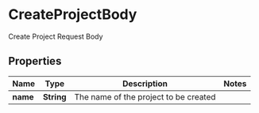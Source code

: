 

# CreateProjectBody

Create Project Request Body

## Properties

| Name | Type | Description | Notes |
|------------ | ------------- | ------------- | -------------|
|**name** | **String** | The name of the project to be created |  |



